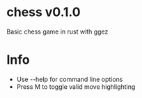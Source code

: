 # chess v0.1.0

Basic chess game in rust with ggez

# Info
- Use --help for command line options
- Press M to toggle valid move highlighting
